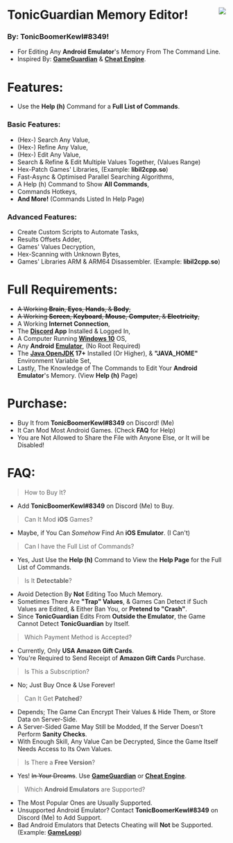 # TonicGuardian Memory Editor! <img align="right" src="https://cdn.discordapp.com/avatars/203451754275143681/a_041f8c88acda3ecf5177668b4ee58a54.gif"/>
### By: **TonicBoomerKewl#8349**!
- For Editing Any **Android Emulator**'s Memory From The Command Line.
- Inspired By: **[GameGuardian](https://gameguardian.net/)** & **[Cheat Engine](https://www.cheatengine.org/)**.

# Features:
- Use the **Help (h)** Command for a **Full List of Commands**.
### **Basic Features:**
- (Hex-) Search Any Value,
- (Hex-) Refine Any Value,
- (Hex-) Edit Any Value,
- Search & Refine & Edit Multiple Values Together, (Values Range)
- Hex-Patch Games' Libraries, (Example: **libil2cpp.so**)
- Fast-Async & Optimised Parallel Searching Algorithms,
- A Help (h) Command to Show **All Commands**,
- Commands Hotkeys,
- **And More!** (Commands Listed In Help Page)
### **Advanced Features:**
- Create Custom Scripts to Automate Tasks,
- Results Offsets Adder,
- Games' Values Decryption,
- Hex-Scanning with Unknown Bytes,
- Games' Libraries ARM & ARM64 Disassembler. (Example: **libil2cpp.so**)

# Full Requirements:
- ~~A Working **Brain**, **Eyes**, **Hands**, & **Body**,~~
- ~~A Working **Screen**, **Keyboard**, **Mouse**, **Computer**, & **Electricity**,~~
- A Working **Internet Connection**,
- The **[Discord](https://discord.com/api/downloads/distributions/app/installers/latest?channel=stable&platform=win&arch=x86) App** Installed & Logged In,
- A Computer Running **[Windows 10](https://go.microsoft.com/fwlink/?LinkId=691209)** OS,
- Any **Android** **[Emulator](https://www.memuplay.com/download-memu-on-pc.html)**, (No Root Required)
- The **[Java OpenJDK](https://adoptium.net/) 17+** Installed (Or Higher), & **"JAVA_HOME"** Environment Variable Set,
- Lastly, The Knowledge of The Commands to Edit Your **Android Emulator**'s Memory. (View **Help (h)** Page)

# Purchase:
- Buy It from **TonicBoomerKewl#8349** on Discord! (Me)
- It Can Mod Most Android Games. (Check **FAQ** for Help)
- You are Not Allowed to Share the File with Anyone Else, or It will be Disabled!

# FAQ:
> How to Buy It?
- Add **TonicBoomerKewl#8349** on Discord (Me) to Buy.
> Can It Mod **iOS** Games?
- Maybe, if You Can *Somehow* Find An **iOS Emulator**. (I Can't)
> Can I have the Full List of Commands?
- Yes, Just Use the **Help (h)** Command to View the **Help Page** for the Full List of Commands.
> Is It **Detectable**?
- Avoid Detection By **Not** Editing Too Much Memory.
- Sometimes There Are **"Trap" Values**, & Games Can Detect if Such Values are Edited, & Either Ban You, or **Pretend to "Crash"**.
- Since **TonicGuardian** Edits From **Outside the Emulator**, the Game Cannot Detect **TonicGuardian** by Itself.
> Which Payment Method is Accepted?
- Currently, Only **USA Amazon Gift Cards**.
- You're Required to Send Receipt of **Amazon Gift Cards** Purchase.
> Is This a Subscription?
- No; Just Buy Once & Use Forever!
> Can It Get **Patched**?
- Depends; The Game Can Encrypt Their Values & Hide Them, or Store Data on Server-Side.
- A Server-Sided Game May Still be Modded, If the Server Doesn't Perform **Sanity Checks**.
- With Enough Skill, Any Value Can be Decrypted, Since the Game Itself Needs Access to Its Own Values.
> Is There a **Free Version**?
- Yes! ~~In Your Dreams~~. Use **[GameGuardian](https://gameguardian.net/)** or **[Cheat Engine](https://www.cheatengine.org/)**.
> Which **Android Emulators** are Supported?
- The Most Popular Ones are Usually Supported.
- Unsupported Android Emulator? Contact **TonicBoomerKewl#8349** on Discord (Me) to Add Support.
- Bad Android Emulators that Detects Cheating will **Not** be Supported. (Example: **[GameLoop](https://www.gameloop.com/)**)
